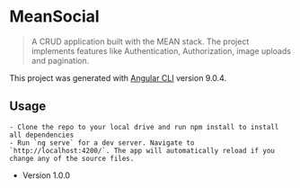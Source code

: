 # MeanSocial

> A CRUD application built with the MEAN stack. The project implements features like Authentication, Authorization, image uploads and pagination.

This project was generated with [Angular CLI](https://github.com/angular/angular-cli) version 9.0.4.

## Usage
```
- Clone the repo to your local drive and run npm install to install all dependencies
- Run `ng serve` for a dev server. Navigate to `http://localhost:4200/`. The app will automatically reload if you change any of the source files.
```
- Version 1.0.0
